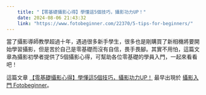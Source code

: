 ```yaml
---
    title: "【零基礎攝影心得】學懂這5個技巧，攝影功力UP！"
    date: 2024-08-06 21:43:32
    link: "https://www.fotobeginner.com/22370/5-tips-for-beginners/"
---
```


<p>當了攝影導師教學超過十年，遇過很多新手學生，很多也是剛購買了新相機將要開始學習攝影，但是苦於自己是零基礎而沒有自信，畏手畏腳。其實不用怕，這篇文章為攝影初學者提供了5個攝影心得，可幫助各位零基礎的學員入門，一起來看看吧！</p>
<p>這篇文章 <a href="https://www.fotobeginner.com/22370/5-tips-for-beginners/">【零基礎攝影心得】學懂這5個技巧，攝影功力UP！</a> 最早出現於 <a href="https://www.fotobeginner.com">攝影入門 Fotobeginner</a>。</p>
